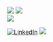 ![](https://github-readme-stats.vercel.app/api/top-langs/?username=LEO22555&theme=vue&hide_border=false&include_all_commits=false&count_private=false&layout=compact)
![](https://github-readme-stats.vercel.app/api?username=LEO22555&theme=vue&hide_border=false&include_all_commits=false&count_private=false)<br/>
![](https://github-readme-streak-stats.herokuapp.com/?user=LEO22555&theme=vue&hide_border=false)<br/>

[![LinkedIn](https://img.shields.io/badge/LinkedIn-%230077B5.svg?logo=linkedin&logoColor=white)](https://linkedin.com/in/leonardo-martinez-barrios//)
[![](https://visitcount.itsvg.in/api?id=LEO22555&icon=0&color=2)](https://visitcount.itsvg.in)

